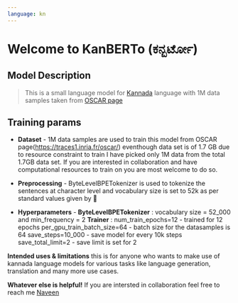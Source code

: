 ```yaml
---
language: kn
---
```


# Welcome to KanBERTo (ಕನ್ಬರ್ಟೋ)

## Model Description
 
> This is a small language model for [Kannada](https://en.wikipedia.org/wiki/Kannada) language with 1M data samples taken from
  [OSCAR page](https://traces1.inria.fr/oscar/files/compressed-orig/kn.txt.gz)

## Training params 

- **Dataset** - 1M data samples are used to train this model from OSCAR page(https://traces1.inria.fr/oscar/) eventhough data set is of 1.7 GB due to resource constraint to train 
I have picked only 1M data from the total 1.7GB data set. If you are interested in collaboration and have computational resources to train on you are most welcome to do so.

- **Preprocessing** - ByteLevelBPETokenizer is used to tokenize the sentences at character level and vocabulary size is set to 52k as per standard values given by 🤗 
- **Hyperparameters** - __ByteLevelBPETokenizer__ : vocabulary size = 52_000 and  min_frequency = 2
                        __Trainer__ :               num_train_epochs=12 - trained for 12 epochs
                                                    per_gpu_train_batch_size=64 - batch size for the datasamples is 64
                                                    save_steps=10_000 - save model for every 10k steps
                                                    save_total_limit=2 - save limit is set for 2

**Intended uses & limitations**
  this is for anyone who wants to make use of kannada language models for various tasks like language generation, translation and many more use cases.

**Whatever else is helpful!**
  If you are intersted in collaboration feel free to reach  me [Naveen](mailto:naveen.maltesh@gmail.com)
